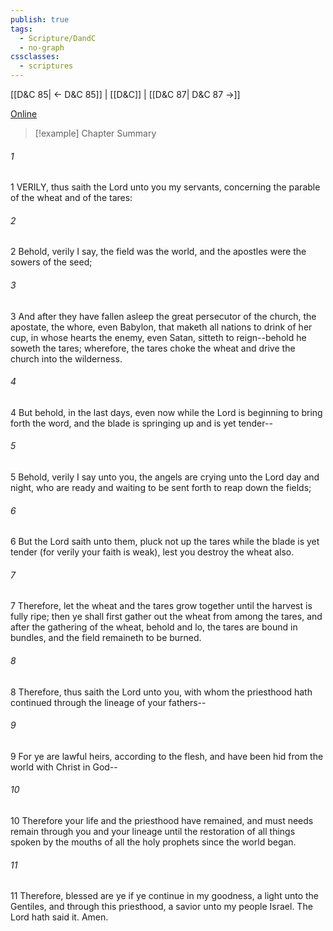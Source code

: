 ```yaml
---
publish: true
tags:
  - Scripture/DandC
  - no-graph
cssclasses:
  - scriptures
---
```

[[D&C 85| ← D&C 85]] | [[D&C]] | [[D&C 87| D&C 87 →]]

[Online](https://churchofjesuschrist.org/study/scriptures/dc-testament/dc/86?lang=eng)

>[!example] Chapter Summary
>
###### 1
1 VERILY, thus saith the Lord unto you my servants, concerning the parable of the wheat and of the tares:
###### 2
2 Behold, verily I say, the field was the world, and the apostles were the sowers of the seed;
###### 3
3 And after they have fallen asleep the great persecutor of the church, the apostate, the whore, even Babylon, that maketh all nations to drink of her cup, in whose hearts the enemy, even Satan, sitteth to reign--behold he soweth the tares; wherefore, the tares choke the wheat and drive the church into the wilderness.
###### 4
4 But behold, in the last days, even now while the Lord is beginning to bring forth the word, and the blade is springing up and is yet tender--
###### 5
5 Behold, verily I say unto you, the angels are crying unto the Lord day and night, who are ready and waiting to be sent forth to reap down the fields;
###### 6
6 But the Lord saith unto them, pluck not up the tares while the blade is yet tender (for verily your faith is weak), lest you destroy the wheat also.
###### 7
7 Therefore, let the wheat and the tares grow together until the harvest is fully ripe; then ye shall first gather out the wheat from among the tares, and after the gathering of the wheat, behold and lo, the tares are bound in bundles, and the field remaineth to be burned.
###### 8
8 Therefore, thus saith the Lord unto you, with whom the priesthood hath continued through the lineage of your fathers--
###### 9
9 For ye are lawful heirs, according to the flesh, and have been hid from the world with Christ in God--
###### 10
10 Therefore your life and the priesthood have remained, and must needs remain through you and your lineage until the restoration of all things spoken by the mouths of all the holy prophets since the world began.
###### 11
11 Therefore, blessed are ye if ye continue in my goodness, a light unto the Gentiles, and through this priesthood, a savior unto my people Israel. The Lord hath said it. Amen.





